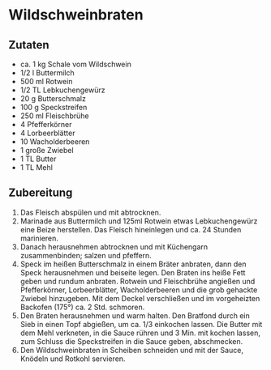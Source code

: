 # Wildschweinbraten

## Zutaten

- ca. 1 kg Schale vom Wildschwein
- 1/2 l Buttermilch
- 500 ml Rotwein
- 1/2 TL Lebkuchengewürz
- 20 g Butterschmalz
- 100 g Speckstreifen
- 250 ml Fleischbrühe
- 4 Pfefferkörner
- 4 Lorbeerblätter
- 10 Wacholderbeeren
- 1 große Zwiebel
- 1 TL Butter
- 1 TL Mehl

## Zubereitung

1. Das Fleisch abspülen und mit abtrocknen.
1. Marinade aus Buttermilch und 125ml Rotwein etwas Lebkuchengewürz eine Beize herstellen. Das Fleisch hineinlegen und ca. 24 Stunden marinieren.
1. Danach herausnehmen abtrocknen und mit Küchengarn zusammenbinden; salzen und pfeffern. 
1. Speck im heißen Butterschmalz in einem Bräter anbraten, dann den Speck herausnehmen und beiseite legen. Den Braten ins heiße Fett geben und rundum anbraten. Rotwein und Fleischbrühe angießen und Pfefferkörner, Lorbeerblätter, Wacholderbeeren und die grob gehackte Zwiebel hinzugeben. Mit dem Deckel verschließen und im vorgeheizten Backofen (175°) ca. 2 Std. schmoren.
1. Den Braten herausnehmen und warm halten. Den Bratfond durch ein Sieb in einen Topf abgießen, um ca. 1/3 einkochen lassen. Die Butter mit dem Mehl verkneten, in die Sauce rühren und 3 Min. mit kochen lassen, zum Schluss die Speckstreifen in die Sauce geben, abschmecken.
1. Den Wildschweinbraten in Scheiben schneiden und mit der Sauce, Knödeln und Rotkohl servieren.
